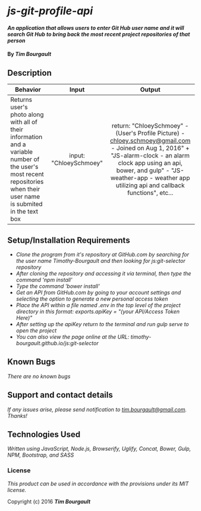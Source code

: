 # _js-git-profile-api_

#### _An application that allows users to enter Git Hub user name and it will search Git Hub to bring back the most recent project repositories of that person_

#### By _**Tim Bourgault**_

## Description

| Behavior |      Input    | Output|
|----------|:-------------:|:-----:|
| Returns user's photo along with all of their information and a variable number of the user's most recent repositories when their user name is submited in the text box | input: "ChloeySchmoey" | return:  "ChloeySchmoey" - (User's Profile Picture) - chloey.schmoey@gmail.com - Joined on Aug 1, 2016" + "JS-alarm-clock - an alarm clock app using an api, bower, and gulp" - "JS-weather-app - weather app utilizing api and callback functions", etc...|


## Setup/Installation Requirements

* _Clone the program from it's repository at GitHub.com by searching for the user name Timothy-Bourgault and then looking for js:git-selector repository_
* _After cloning the repository and accessing it via terminal, then type the command 'npm install'_
* _Type the command 'bower install'_
* _Get an API from GitHub.com by going to your account settings and selecting the option to generate a new personal access token_
* _Place the API within a file named .env in the top level of the project directory in this format: exports.apiKey = "(your API/Access Token Here)"_
* _After setting up the apiKey return to the terminal and run gulp serve to open the project_
* _You can also view the page online at the URL: timothy-bourgault.github.io/js:git-selector_

## Known Bugs

_There are no known bugs_

## Support and contact details

_If any issues arise, please send notification to tim.bourgault@gmail.com. Thanks!_

## Technologies Used

_Written using JavaScript, Node.js, Browserify, Uglify, Concat, Bower, Gulp, NPM, Bootstrap, and SASS_

### License

*This product can be used in accordance with the provisions under its MIT license.*

Copyright (c) 2016 **_Tim Bourgault_**
